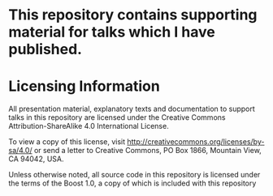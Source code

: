 # This repository contains supporting material for talks which I have published.

# Licensing Information
All presentation material, explanatory texts and documentation to support talks in this repository
are licensed under the Creative Commons Attribution-ShareAlike 4.0 International License.

To view a copy of this license, visit http://creativecommons.org/licenses/by-sa/4.0/ or send a
letter to Creative Commons, PO Box 1866, Mountain View, CA 94042, USA.

Unless otherwise noted, all source code in this repository is licensed under the terms of the
Boost 1.0, a copy of which is included with this repository

